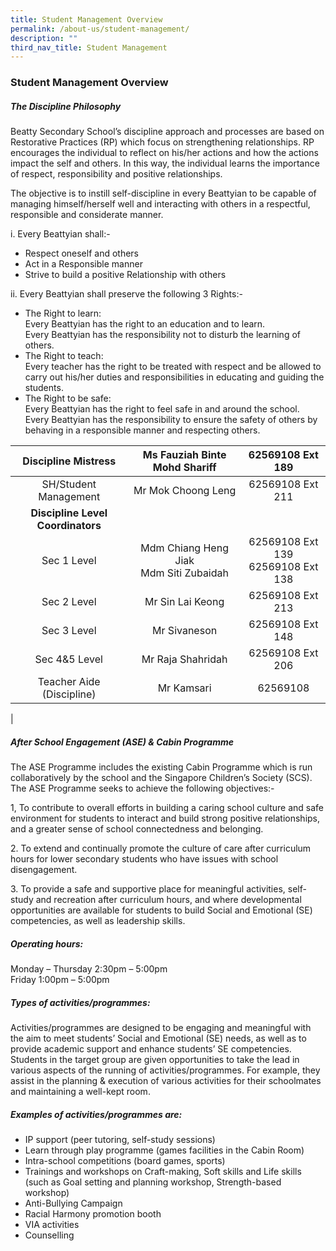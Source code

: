 ```yaml
---
title: Student Management Overview
permalink: /about-us/student-management/
description: ""
third_nav_title: Student Management
---
```

### **Student Management Overview**
##### **The Discipline Philosophy**
Beatty Secondary School’s discipline approach and processes are based on Restorative Practices (RP) which focus on strengthening relationships. RP encourages the individual to reflect on his/her actions and how the actions impact the self and others. In this way, the individual learns the importance of respect, responsibility and positive relationships.

The objective is to instill self-discipline in every Beattyian to be capable of managing himself/herself well and interacting with others in a respectful, responsible and considerate manner.

i. Every Beattyian shall:-
* Respect oneself and others 
* Act in a Responsible manner 
* Strive to build a positive Relationship with others 

ii. Every Beattyian shall preserve the following 3 Rights:-
* The Right to learn:<br>
Every Beattyian has the right to an education and to learn.<br>
Every Beattyian has the responsibility not to disturb the learning of others. <br>
* The Right to teach:<br>
Every teacher has the right to be treated with respect and be allowed to carry out his/her duties and responsibilities in educating and guiding the students.<br>
* The Right to be safe:<br>
Every Beattyian has the right to feel safe in and around the school.<br>
Every Beattyian has the responsibility to ensure the safety of others by behaving in a responsible manner and respecting others.

| Discipline Mistress | Ms Fauziah Binte Mohd Shariff | 62569108 Ext 189 |
|:---:|:---:|:---:|
| SH/Student Management | Mr Mok Choong Leng | 62569108 Ext 211 |
| **Discipline Level Coordinators** |  |  |
| Sec 1 Level | Mdm Chiang Heng Jiak<br>Mdm Siti Zubaidah | 62569108 Ext 139<br>62569108 Ext 138 |
| Sec 2 Level | Mr Sin Lai Keong | 62569108 Ext 213 |
| Sec 3 Level | Mr Sivaneson | 62569108 Ext 148 |
| Sec 4&5 Level | Mr Raja Shahridah | 62569108 Ext 206 |
| Teacher Aide (Discipline) | Mr Kamsari | 62569108 |
|

##### **After School Engagement (ASE) & Cabin Programme**
The ASE Programme includes the existing Cabin Programme which is run collaboratively by the school and the Singapore Children’s Society (SCS). The ASE Programme seeks to achieve the following objectives:-

1\, To contribute to overall efforts in building a caring school culture and safe environment for students to interact and build strong positive relationships, and a greater sense of school connectedness and belonging. 

2\. To extend and continually promote the culture of care after curriculum hours for lower secondary students who have issues with school disengagement. 

3\. To provide a safe and supportive place for meaningful activities, self-study and recreation after curriculum hours, and where developmental opportunities are available for students to build Social and Emotional (SE) competencies, as well as leadership skills.

##### **Operating hours:**
Monday – Thursday 2:30pm – 5:00pm <br>
Friday 1:00pm – 5:00pm 

##### **Types of activities/programmes:**
Activities/programmes are designed to be engaging and meaningful with the aim to meet students’ Social and Emotional (SE) needs, as well as to provide academic support and enhance students’ SE competencies. Students in the target group are given opportunities to take the lead in various aspects of the running of activities/programmes. For example, they assist in the planning & execution of various activities for their schoolmates and maintaining a well-kept room.

##### **Examples of activities/programmes are:** 
* IP support (peer tutoring, self-study sessions) 
* Learn through play programme (games facilities in the Cabin Room) 
* Intra-school competitions (board games, sports) 
* Trainings and workshops on Craft-making, Soft skills and Life skills (such as Goal setting and planning workshop, Strength-based workshop) 
* Anti-Bullying Campaign 
* Racial Harmony promotion booth 
* VIA activities 
* Counselling